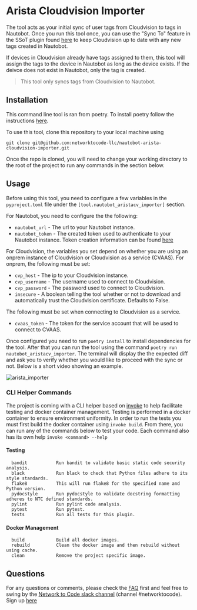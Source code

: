 # Arista Cloudvision Importer

The tool acts as your initial sync of user tags from Cloudvision to tags in Nautobot. Once you run this tool once, you can use the "Sync To" feature in the SSoT plugin found [here](https://github.com/networktocode-llc/nautobot-plugin-ssot-arista-cloudvision) to keep Cloudvision up to date with any new tags created in Nautobot.

If devices in Cloudvision already have tags assigned to them, this tool will assign the tags to the device in Nautobot as long as the device exists. If the deivce does not exist in Nautobot, only the tag is created.

> This tool only syncs tags from Cloudvision to Nautobot.

## Installation
This command line tool is ran from poetry. To install poetry follow the instructions [here](https://python-poetry.org/docs/).

To use this tool, clone this repository to your local machine using

```shell
git clone git@github.com:networktocode-llc/nautobot-arista-cloudvision-importer.git
```

Once the repo is cloned, you will need to change your working directory to the root of the project to run any commands in the section below.

## Usage
Before using this tool, you need to configure a few variables in the `pyproject.toml` file under the `[tool.nautobot_aristacv_importer]` section.

For Nautobot, you need to configure the the following:

- `nautobot_url` - The url to your Nautobot instance.
- `nautobot_token` - The created token used to authenticate to your Nautobot instance. Token creation information can be found [here](https://nautobot.readthedocs.io/en/latest/rest-api/authentication/)

For Cloudvision, the variables you set depend on whether you are using an onprem instance of Cloudvision or Cloudvision as a service (CVAAS). For onprem, the following must be set:

- `cvp_host` - The ip to your Cloudvision instance.
- `cvp_username` - The username used to connect to Cloudvision.
- `cvp_password` - The password used to connect to Cloudvision.
- `insecure` - A boolean telling the tool whether or not to download and automatically trust the Cloudvision certificate. Defaults to False.

The following must be set when connecting to Cloudvision as a service.

- `cvaas_token` - The token for the service account that will be used to connect to CVAAS.

Once configured you need to run `poetry install` to install dependencies for the tool. After that you can run the tool using the command `poetry run nautobot_aristacv_importer`. The terminal will display the the expected diff and ask you to verify whether you would like to proceed with the sync or not. Below is a short video showing an example.

![arista_importer](https://user-images.githubusercontent.com/38091261/126538807-e0b2b451-2297-4b28-b5c0-781c7b6a9e9f.gif)

### CLI Helper Commands

The project is coming with a CLI helper based on [invoke](http://www.pyinvoke.org/) to help facilitate testing and docker container management. Testing is performed in a docker container to ensure environment uniformity. In order to run the tests you must first build the docker container using `invoke build`. From there, you can run any of the commands below to test your code. Each command also has its own help `invoke <command> --help`

#### Testing

```no-highlight
  bandit           Run bandit to validate basic static code security analysis.
  black            Run black to check that Python files adhere to its style standards.
  flake8           This will run flake8 for the specified name and Python version.
  pydocstyle       Run pydocstyle to validate docstring formatting adheres to NTC defined standards.
  pylint           Run pylint code analysis.
  pytest           Run pytest.
  tests            Run all tests for this plugin.
```

#### Docker Management
```no-highlight
  build            Build all docker images.
  rebuild          Clean the docker image and then rebuild without using cache.
  clean            Remove the project specific image.
```

## Questions

For any questions or comments, please check the [FAQ](FAQ.md) first and feel free to swing by the [Network to Code slack channel](https://networktocode.slack.com/) (channel #networktocode).
Sign up [here](http://slack.networktocode.com/)
